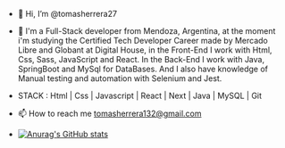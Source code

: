 - 👋 Hi, I’m @tomasherrera27
- 👀 I'm a Full-Stack developer from Mendoza, Argentina, at the moment i'm studying the Certified Tech Developer Career made by Mercado Libre and Globant at Digital    House, in the Front-End I work with Html, Css, Sass, JavaScript and React. In the Back-End I work with Java, SpringBoot and MySql for DataBases. And I also have  knowledge of Manual testing and automation with Selenium and Jest.
- STACK :   Html | Css | Javascript | React | Next | Java | MySQL | Git
- 📫 How to reach me tomasherrera132@gmail.com


- [![Anurag's GitHub stats](https://github-readme-stats.vercel.app/api?username=tomasherrera27&theme=great-gatsby)](https://github.com/anuraghazra/github-readme-stats)



<!---
tomasherrera27/tomasherrera27 is a ✨ special ✨ repository because its `README.md` (this file) appears on your GitHub profile.
You can click the Preview link to take a look at your changes.
--->
